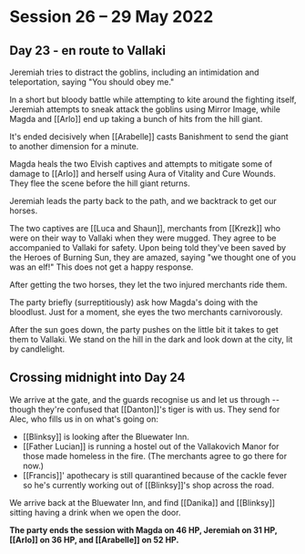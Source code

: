 # Session 26 – 29 May 2022
## Day 23 - en route to Vallaki

Jeremiah tries to distract the goblins, including an intimidation and teleportation, saying "You should obey me."

In a short but bloody battle while attempting to kite around the fighting itself, Jeremiah attempts to sneak attack the goblins using Mirror Image, while Magda and [[Arlo]] end up taking a bunch of hits from the hill giant. 

It's ended decisively when [[Arabelle]] casts Banishment to send the giant to another dimension for a minute.

Magda heals the two Elvish captives and attempts to mitigate some of damage to [[Arlo]] and herself using Aura of Vitality and Cure Wounds. They flee the scene before the hill giant returns.

Jeremiah leads the party back to the path, and we backtrack to get our horses. 

The two captives are [[Luca and Shaun]], merchants from [[Krezk]] who were on their way to Vallaki when they were mugged. They agree to be accompanied to Vallaki for safety. Upon being told they've been saved by the Heroes of Burning Sun, they are amazed, saying "we thought one of you was an elf!" This does not get a happy response. 

After getting the two horses, they let the two injured merchants ride them.

The party briefly (surreptitiously) ask how Magda's doing with the bloodlust. Just for a moment, she eyes the two merchants carnivorously.

After the sun goes down, the party pushes on the little bit it takes to get them to Vallaki. We stand on the hill in the dark and look down at the city, lit by candlelight.

## Crossing midnight into Day 24

We arrive at the gate, and the guards recognise us and let us through -- though they're confused that [[Danton]]'s tiger is with us. They send for Alec, who fills us in on what's going on:

- [[Blinksy]] is looking after the Bluewater Inn.
- [[Father Lucian]] is running a hostel out of the Vallakovich Manor for those made homeless in the fire. (The merchants agree to go there for now.)
- [[Francis]]' apothecary is still quarantined because of the cackle fever so he's currently working out of [[Blinksy]]'s shop across the road.
 
We arrive back at the Bluewater Inn, and find [[Danika]] and [[Blinksy]] sitting having a drink when we open the door.

**The party ends the session with Magda on 46 HP, Jeremiah on 31 HP, [[Arlo]] on 36 HP, and [[Arabelle]] on 52 HP.**